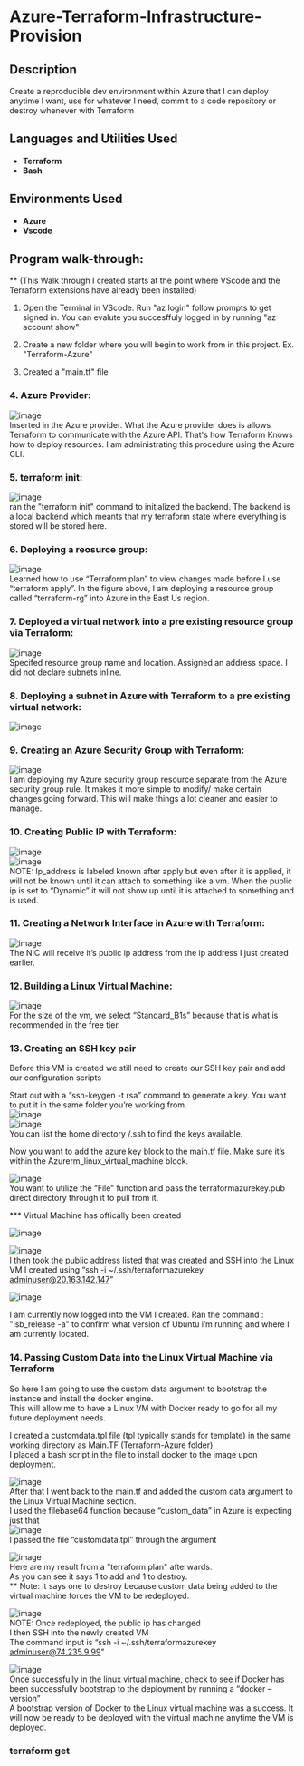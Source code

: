 <h1>Azure-Terraform-Infrastructure-Provision</h1>

 

<h2>Description</h2>
Create a reproducible dev environment within Azure that I can deploy anytime I want, use for whatever I need, commit to a code repository or destroy whenever with Terraform
<br />


<h2>Languages and Utilities Used</h2>
 
- <b>Terraform</b>
- <b>Bash</b>

<h2>Environments Used </h2>

- <b>Azure</b> 
- <b>Vscode</b>

<h2>Program walk-through:</h2>

** (This Walk through I created starts at the point where VScode and the Terraform extensions have already been installed)
 
 1. Open the Terminal in VScode. Run "az login" follow prompts to get signed in. You can evalute you succesffuly logged in by running "az account show"
 2. Create a new folder where you will begin to work from in this project. Ex. "Terraform-Azure"

 3. Created a "main.tf" file
 
 
 ### 4. Azure Provider: <br/>
 ![image](https://github.com/Corey-Solomon/Azure-Terraform-Infrastructure-Provision/assets/117605112/33846668-fd59-4b73-95fa-870117ddb3ed) <br/>
Inserted in the Azure provider. What the Azure provider does is allows Terraform to communicate with the Azure API. That's how Terraform Knows how to deploy resources. I am administrating this procedure using the Azure CLI.


### 5. terraform init: <br/>
![image](https://github.com/Corey-Solomon/Azure-Terraform-Infrastructure-Provision/assets/117605112/c22bf242-b71b-49f2-8855-56ba0a3489b7) <br/>
ran the "terraform init" command to initialized the backend. The backend is a local backend which meants that my terraform state where everything is stored will be stored here.



### 6. Deploying a reosurce group: <br/>
![image](https://github.com/Corey-Solomon/Azure-Terraform-Infrastructure-Provision/assets/117605112/cbed0c57-1a9c-4317-9e4c-1f9dffd2476e) <br/>
Learned how to use “Terraform plan” to view changes made before I use “terraform apply”. In the figure above, I am deploying a resource group called “terraform-rg” into Azure in the East Us region. 



### 7. Deployed a virtual network into a pre existing resource group via Terraform: <br/>
 ![image](https://github.com/Corey-Solomon/Azure-Terraform-Infrastructure-Provision/assets/117605112/ea32e116-5d50-445c-a247-44f20bdd486e) <br/>
 Specifed resource group name and location. Assigned an address space. I did not declare subnets inline.
 
 
### 8. Deploying a subnet in Azure with Terraform to a pre existing virtual network: <br/>
 ![image](https://github.com/Corey-Solomon/Azure-Terraform-Infrastructure-Provision/assets/117605112/a3f25c25-d24a-435d-a140-4ee2bbf8378b) <br/>
 
 
### 9. Creating an Azure Security Group with Terraform: <br/>
  ![image](https://github.com/Corey-Solomon/Azure-Terraform-Infrastructure-Provision/assets/117605112/292e204e-5908-4e16-a61e-ba6b9290c87f) <br/>
  I am deploying my Azure security group resource separate from the Azure security group rule. It makes it more simple to modify/ make certain changes going   forward. This will make things a lot cleaner and easier to manage.
  
  
 ### 10. Creating Public IP with Terraform: <br/>
   ![image](https://github.com/Corey-Solomon/Azure-Terraform-Infrastructure-Provision/assets/117605112/cafa5cea-2bf4-4a1c-8d96-750d148d862a) <br/>
   ![image](https://github.com/Corey-Solomon/Azure-Terraform-Infrastructure-Provision/assets/117605112/4d602c97-dd38-4db2-830f-a69bfa368e9f) <br/>
   NOTE: Ip_address is labeled known after apply but even after it is applied, it will not be known until it can attach to something like a vm. When the public ip is set to “Dynamic” it will not show up until it is attached to something and is used.


  



### 11. Creating a Network Interface in Azure with Terraform: <br/>
  ![image](https://github.com/Corey-Solomon/Azure-Terraform-Infrastructure-Provision/assets/117605112/9db16954-0e0b-434e-967e-5695426d176b) <br/>
 The NIC will receive it’s public ip address from the ip address I just created earlier.
 
     
     
 ### 12. Building a Linux Virtual Machine: <br/>
   ![image](https://github.com/Corey-Solomon/Azure-Terraform-Infrastructure-Provision/assets/117605112/6d03add5-3eaa-4129-a002-1e530d8ee9e1) <br/>
     For the size of the vm, we select “Standard_B1s” because that is what is recommended in the free tier.


     
  ### 13. Creating an SSH key pair <br/>

   Before this VM is created we still need to create our SSH key pair and add our configuration scripts <br/>
      
   Start out with a “ssh-keygen -t rsa” command to generate a key. You want to put it in the same folder you’re working from. <br/>
      ![image](https://github.com/Corey-Solomon/Azure-Terraform-Infrastructure-Provision/assets/117605112/45c59b46-9139-490f-97e6-fa340431816c) <br/>
      ![image](https://github.com/Corey-Solomon/Azure-Terraform-Infrastructure-Provision/assets/117605112/b84b7278-6fa6-4bae-950b-5469a68e8045) <br/>
      You can list the home directory /.ssh to find the keys available. <br/>
      
   Now you want to add the azure key block to the main.tf file. Make sure it’s within the Azurerm_linux_virtual_machine block.

![image](https://github.com/Corey-Solomon/Azure-Terraform-Infrastructure-Provision/assets/117605112/3a1d7b4d-9f0f-4c1b-8bf4-da29a03c5279) <br/>
You want to utilize the “File” function and pass the terraformazurekey.pub direct directory through it to pull from it. <br/>




*** Virtual Machine has offically been created <br/>

![image](https://github.com/Corey-Solomon/Azure-Terraform-Infrastructure-Provision/assets/117605112/545cb0c9-6a9b-4800-bf04-0a87f7f5a467) <br/>



![image](https://github.com/Corey-Solomon/Azure-Terraform-Infrastructure-Provision/assets/117605112/b5e4f95d-5353-4735-b142-67215d00e474) <br/>
 I then took the public address listed that was created and SSH into the Linux VM I created using
 “ssh -i ~/.ssh/terraformazurekey adminuser@20.163.142.147” 
 
 
 ![image](https://github.com/Corey-Solomon/Azure-Terraform-Infrastructure-Provision/assets/117605112/f2f96b63-537f-4141-b7bb-d8ccefb96654) <br/>
 
 I am currently now logged into the VM I created.
 Ran the command : "lsb_release -a" to confirm what version of Ubuntu i’m running and where I am currently located. 
 
 
 
 
 
 ### 14. Passing Custom Data into the Linux Virtual Machine via Terraform <br/>

  So here I am going to use the custom data argument to bootstrap the instance and install the docker engine. <br/>
  This will allow me to have a Linux VM with Docker ready to go for all my future deployment needs. <br/>

I created a customdata.tpl file (tpl typically stands for template) in the same working directory as Main.TF (Terraform-Azure folder) <br/>
I placed a bash script in the file to install docker to the image upon deployment. <br/>

![image](https://github.com/Corey-Solomon/Azure-Terraform-Infrastructure-Provision/assets/117605112/2d6b2f69-6377-4ba5-bf7c-48e83719fc6f) <br/>
After that I went back to the main.tf and added the custom data argument to the Linux Virtual Machine section. <br/>
I used the filebase64 function because “custom_data” in Azure is expecting just that <br/>
![image](https://github.com/Corey-Solomon/Azure-Terraform-Infrastructure-Provision/assets/117605112/7c717168-b972-43fe-af59-210c039323b1) <br/>
I passed the file “customdata.tpl” through the argument <br/>




![image](https://github.com/Corey-Solomon/Azure-Terraform-Infrastructure-Provision/assets/117605112/e2518b46-303d-41fd-9c6e-e252d486ff8e) <br/>
Here are my result from a "terraform plan" afterwards. <br/>
As you can see it says 1 to add and 1 to destroy. <br/>
** Note: it says one to destroy because custom data being added to the virtual machine forces the VM to be redeployed. <br/>



![image](https://github.com/Corey-Solomon/Azure-Terraform-Infrastructure-Provision/assets/117605112/1aad395c-295a-4eac-8884-0cc2893b9246) <br/>
NOTE: Once redeployed, the public ip has changed <br/>
I then SSH into the newly created VM <br/>
The command input is  “ssh -i ~/.ssh/terraformazurekey adminuser@74.235.9.99” <br/>




![image](https://github.com/Corey-Solomon/Azure-Terraform-Infrastructure-Provision/assets/117605112/a04fc3eb-d73e-4488-a733-af1da2de1166) <br/>
Once successfully in the linux virtual machine, check to see if Docker has been successfully bootstrap to the deployment by running a “docker –version” <br/>
A bootstrap version of Docker to the Linux virtual machine was a success. It will now be ready to be deployed with the virtual machine anytime the VM is deployed. 






### terraform get




 



      




















<!--
 ```diff
- text in red
+ text in green
! text in orange
# text in gray
@@ text in purple (and bold)@@
```
--!>
